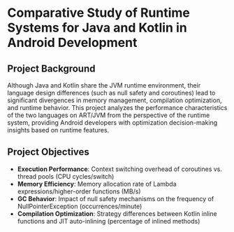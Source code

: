 # Comparative Study of Runtime Systems for Java and Kotlin in Android Development
## Project Background
Although Java and Kotlin share the JVM runtime environment, their language design differences (such as null safety and coroutines) lead to significant divergences in memory management, compilation optimization, and runtime behavior. This project analyzes the performance characteristics of the two languages on ART/JVM from the perspective of the runtime system, providing Android developers with optimization decision-making insights based on runtime features.

## Project Objectives
- **Execution Performance**: Context switching overhead of coroutines vs. thread pools (CPU cycles/switch)
- **Memory Efficiency**: Memory allocation rate of Lambda expressions/higher-order functions (MB/s)
- **GC Behavior**: Impact of null safety mechanisms on the frequency of NullPointerException (occurrences/minute)
- **Compilation Optimization**: Strategy differences between Kotlin inline functions and JIT auto-inlining (percentage of inlined methods)


